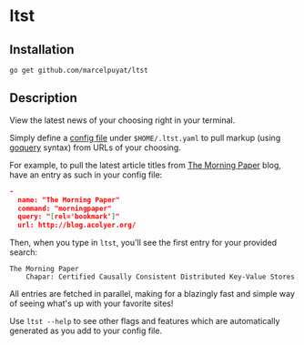 # ltst

## Installation
`go get github.com/marcelpuyat/ltst`

## Description
View the latest news of your choosing right in your terminal.

Simply define a [config file](/examples/ltst-config-example.yaml) under `$HOME/.ltst.yaml` to pull markup (using [goquery](https://github.com/PuerkitoBio/goquery) syntax) from URLs of your choosing.

For example, to pull the latest article titles from [The Morning Paper](http://blog.acolyer.org/) blog, have an entry as such in your config file:
```json
-
  name: "The Morning Paper"
  command: "morningpaper"
  query: "[rel='bookmark']"
  url: http://blog.acolyer.org/
```

Then, when you type in `ltst`, you'll see the first entry for your provided search:
```
The Morning Paper
	Chapar: Certified Causally Consistent Distributed Key-Value Stores
```

All entries are fetched in parallel, making for a blazingly fast and simple way of seeing what's up with your favorite sites!

Use `ltst --help` to see other flags and features which are automatically generated as you add to your config file.